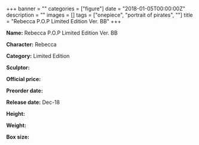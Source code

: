 +++
banner = ""
categories = ["figure"]
date = "2018-01-05T00:00:00Z"
description = ""
images = []
tags = ["onepiece", "portrait of pirates", ""]
title = "Rebecca P.O.P Limited Edition Ver. BB"
+++

**Name:** Rebecca P.O.P Limited Edition Ver. BB

**Character:** Rebecca

**Category:** Limited Edition 

**Sculptor:** 

**Official price:** 

**Preorder date:** 

**Release date:** Dec-18

**Height:** 

**Weight:** 

**Box size:** 


